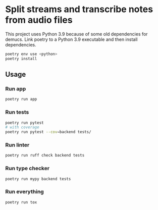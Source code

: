 # Split streams and transcribe notes from audio files

This project uses Python 3.9 because of some old dependencies for demucs. Link poetry to a Python 3.9 executable and then install dependencies.

```bash
poetry env use <python>
poetry install
```

## Usage

### Run app

```bash
poetry run app
```

### Run tests

```bash
poetry run pytest
# with coverage
poetry run pytest --cov=backend tests/
```

### Run linter

```bash
poetry run ruff check backend tests
```

### Run type checker

```bash
poetry run mypy backend tests
```

### Run everything

```bash
poetry run tox
```
